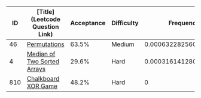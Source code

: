 |ID|[Title](Leetcode Question Link)|Acceptance|Difficulty|Frequency|
|----|-----|----|---|---|
|46|[Permutations]( https://leetcode.com/problems/permutations)|63.5%|Medium|0.0006322825600889028|
|4|[Median of Two Sorted Arrays]( https://leetcode.com/problems/median-of-two-sorted-arrays)|29.6%|Hard|0.0003161412800444514|
|810|[Chalkboard XOR Game]( https://leetcode.com/problems/chalkboard-xor-game)|48.2%|Hard|0|
